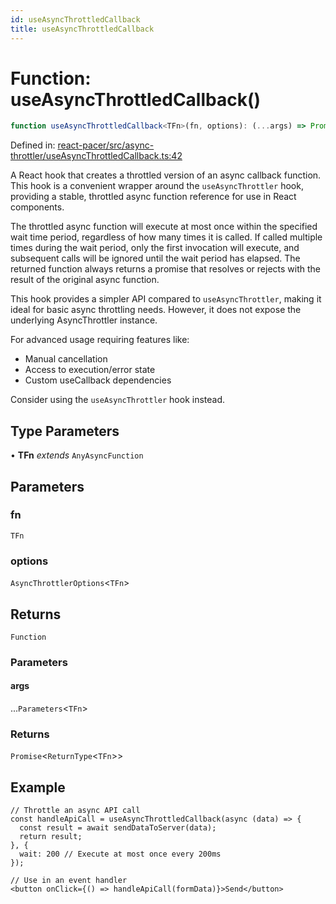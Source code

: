 ```yaml
---
id: useAsyncThrottledCallback
title: useAsyncThrottledCallback
---
```


<!-- DO NOT EDIT: this page is autogenerated from the type comments -->

# Function: useAsyncThrottledCallback()

```ts
function useAsyncThrottledCallback<TFn>(fn, options): (...args) => Promise<ReturnType<TFn>>
```

Defined in: [react-pacer/src/async-throttler/useAsyncThrottledCallback.ts:42](https://github.com/TanStack/pacer/blob/main/packages/react-pacer/src/async-throttler/useAsyncThrottledCallback.ts#L42)

A React hook that creates a throttled version of an async callback function.
This hook is a convenient wrapper around the `useAsyncThrottler` hook,
providing a stable, throttled async function reference for use in React components.

The throttled async function will execute at most once within the specified wait time period,
regardless of how many times it is called. If called multiple times during the wait period,
only the first invocation will execute, and subsequent calls will be ignored until
the wait period has elapsed. The returned function always returns a promise
that resolves or rejects with the result of the original async function.

This hook provides a simpler API compared to `useAsyncThrottler`, making it ideal for basic
async throttling needs. However, it does not expose the underlying AsyncThrottler instance.

For advanced usage requiring features like:
- Manual cancellation
- Access to execution/error state
- Custom useCallback dependencies

Consider using the `useAsyncThrottler` hook instead.

## Type Parameters

• **TFn** *extends* `AnyAsyncFunction`

## Parameters

### fn

`TFn`

### options

`AsyncThrottlerOptions`\<`TFn`\>

## Returns

`Function`

### Parameters

#### args

...`Parameters`\<`TFn`\>

### Returns

`Promise`\<`ReturnType`\<`TFn`\>\>

## Example

```tsx
// Throttle an async API call
const handleApiCall = useAsyncThrottledCallback(async (data) => {
  const result = await sendDataToServer(data);
  return result;
}, {
  wait: 200 // Execute at most once every 200ms
});

// Use in an event handler
<button onClick={() => handleApiCall(formData)}>Send</button>
```
